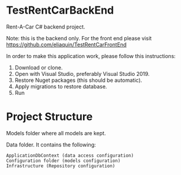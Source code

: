 # TestRentCarBackEnd
Rent-A-Car C# backend project.

Note: this is the backend only. For the front end please visit https://github.com/eliaquin/TestRentCarFrontEnd

In order to make this application work, please follow this instructions:

1. Download or clone.
2. Open with Visual Studio, preferably Visual Studio 2019.
3. Restore Nuget packages (this should be automatic).
4. Apply migrations to restore database.
5. Run

# Project Structure

<p>Models folder where all models are kept.</p>
Data folder. It contains the following:

    ApplicationDbContext (data access configuration)
    Configuration folder (models configuration)
    Infrastructure (Repository configuration)
    
